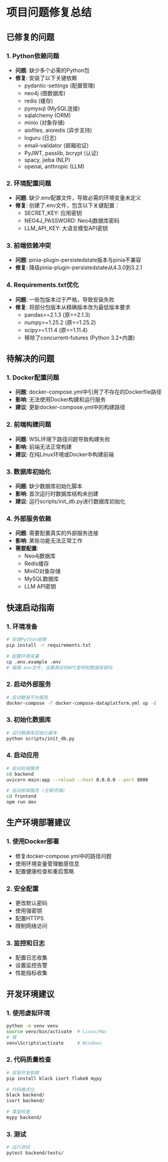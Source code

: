 # 项目问题修复总结

## 已修复的问题

### 1. Python依赖问题
- **问题**: 缺少多个必需的Python包
- **修复**: 安装了以下关键依赖
  - pydantic-settings (配置管理)
  - neo4j (图数据库)
  - redis (缓存)
  - pymysql (MySQL连接)
  - sqlalchemy (ORM)
  - minio (对象存储)
  - aiofiles, aioredis (异步支持)
  - loguru (日志)
  - email-validator (邮箱验证)
  - PyJWT, passlib, bcrypt (认证)
  - spacy, jieba (NLP)
  - openai, anthropic (LLM)

### 2. 环境配置问题
- **问题**: 缺少.env配置文件，导致必需的环境变量未定义
- **修复**: 创建了.env文件，包含以下关键配置：
  - SECRET_KEY: 应用密钥
  - NEO4J_PASSWORD: Neo4j数据库密码
  - LLM_API_KEY: 大语言模型API密钥

### 3. 前端依赖冲突
- **问题**: pinia-plugin-persistedstate版本与pinia不兼容
- **修复**: 降级pinia-plugin-persistedstate从4.3.0到3.2.1

### 4. Requirements.txt优化
- **问题**: 一些包版本过于严格，导致安装失败
- **修复**: 将部分包版本从精确版本改为最低版本要求
  - pandas>=2.1.3 (原==2.1.3)
  - numpy>=1.25.2 (原==1.25.2)
  - scipy>=1.11.4 (原==1.11.4)
  - 移除了concurrent-futures (Python 3.2+内置)

## 待解决的问题

### 1. Docker配置问题
- **问题**: docker-compose.yml中引用了不存在的Dockerfile路径
- **影响**: 无法使用Docker构建和运行服务
- **建议**: 更新docker-compose.yml中的构建路径

### 2. 前端构建问题
- **问题**: WSL环境下路径问题导致构建失败
- **影响**: 前端无法正常构建
- **建议**: 在纯Linux环境或Docker中构建前端

### 3. 数据库初始化
- **问题**: 缺少数据库初始化脚本
- **影响**: 首次运行时数据库结构未创建
- **建议**: 运行scripts/init_db.py进行数据库初始化

### 4. 外部服务依赖
- **问题**: 需要配置真实的外部服务连接
- **影响**: 某些功能无法正常工作
- **需要配置**:
  - Neo4j数据库
  - Redis缓存
  - MinIO对象存储
  - MySQL数据库
  - LLM API密钥

## 快速启动指南

### 1. 环境准备
```bash
# 安装Python依赖
pip install -r requirements.txt

# 配置环境变量
cp .env.example .env
# 编辑.env文件，设置真实的API密钥和数据库密码
```

### 2. 启动外部服务
```bash
# 启动数据平台服务
docker-compose -f docker-compose-dataplatform.yml up -d
```

### 3. 初始化数据库
```bash
# 运行数据库初始化脚本
python scripts/init_db.py
```

### 4. 启动应用
```bash
# 启动后端服务
cd backend
uvicorn main:app --reload --host 0.0.0.0 --port 8000

# 启动前端服务 (在新终端)
cd frontend
npm run dev
```

## 生产环境部署建议

### 1. 使用Docker部署
- 修复docker-compose.yml中的路径问题
- 使用环境变量管理敏感信息
- 配置健康检查和重启策略

### 2. 安全配置
- 更改默认密码
- 使用强密钥
- 配置HTTPS
- 限制网络访问

### 3. 监控和日志
- 配置日志收集
- 设置监控告警
- 性能指标收集

## 开发环境建议

### 1. 使用虚拟环境
```bash
python -m venv venv
source venv/bin/activate  # Linux/Mac
# 或
venv\Scripts\activate     # Windows
```

### 2. 代码质量检查
```bash
# 安装开发依赖
pip install black isort flake8 mypy

# 代码格式化
black backend/
isort backend/

# 类型检查
mypy backend/
```

### 3. 测试
```bash
# 运行测试
pytest backend/tests/
``` 